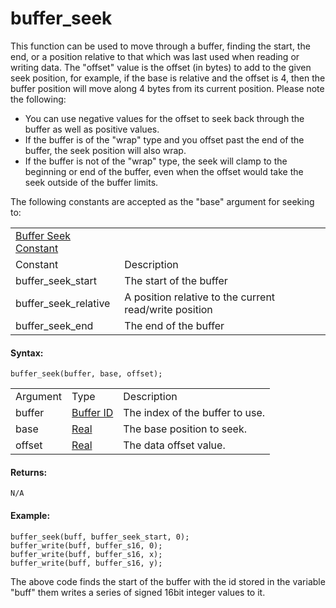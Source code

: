 # buffer_seek

This function can be used to move through a buffer, finding the start,
the end, or a position relative to that which was last used when reading
or writing data. The "offset" value is the offset (in bytes) to add to
the given seek position, for example, if the base is relative and the
offset is 4, then the buffer position will move along 4 bytes from its
current position. Please note the following:

-   You can use negative values for the offset to seek back through the
    buffer as well as positive values.
-   If the buffer is of the "wrap" type and you offset past the end of
    the buffer, the seek position will also wrap.
-   If the buffer is not of the "wrap" type, the seek will clamp to the
    beginning or end of the buffer, even when the offset would take the
    seek outside of the buffer limits.

The following constants are accepted as the "base" argument for seeking
to:

|                                                                                                |                                                        |
|------------------------------------------------------------------------------------------------|--------------------------------------------------------|
|  [Buffer Seek Constant](../../../../GameMaker_Language/GML_Reference/Buffers/buffer_seek)  |                                                        |
| Constant                                                                                       | Description                                            |
|  buffer_seek_start                                                                             | The start of the buffer                                |
|  buffer_seek_relative                                                                          | A position relative to the current read/write position |
|  buffer_seek_end                                                                               | The end of the buffer                                  |

#### Syntax:

``` gml
buffer_seek(buffer, base, offset);
```

|          |                                                                                       |                                 |
|----------|---------------------------------------------------------------------------------------|---------------------------------|
| Argument | Type                                                                                  | Description                     |
| buffer   |  [Buffer ID](../../../../GameMaker_Language/GML_Reference/Buffers/buffer_create)  | The index of the buffer to use. |
| base     |  [Real](../../../../GameMaker_Language/GML_Overview/Data_Types)                   | The base position to seek.      |
| offset   |  [Real](../../../../GameMaker_Language/GML_Overview/Data_Types)                   | The data offset value.          |

#### Returns:

``` gml
N/A
```

#### Example:

``` gml
buffer_seek(buff, buffer_seek_start, 0);
buffer_write(buff, buffer_s16, 0);
buffer_write(buff, buffer_s16, x);
buffer_write(buff, buffer_s16, y);
```

The above code finds the start of the buffer with the id stored in the
variable "buff" them writes a series of signed 16bit integer values to
it.
